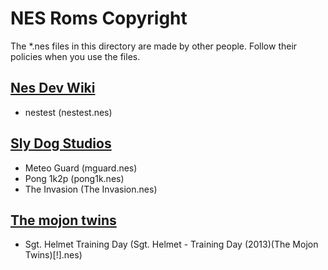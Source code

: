 # NES Roms Copyright

The *.nes files in this directory are made by other people. Follow their policies when you use the files.

## [Nes Dev Wiki](https://wiki.nesdev.com/w/index.php/Emulator_tests)

- nestest (nestest.nes)

## [Sly Dog Studios](http://slydogstudios.org/)

- Meteo Guard (mguard.nes)
- Pong 1k2p (pong1k.nes)
- The Invasion (The Invasion.nes)

## [The mojon twins](http://www.mojontwins.com/juegos_mojonos/sgt-helmet-training-day-nes/)

- Sgt. Helmet Training Day (Sgt. Helmet - Training Day (2013)(The Mojon Twins)[!].nes)
